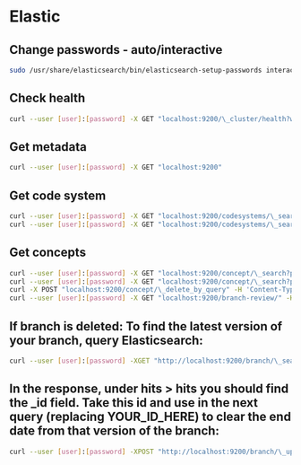 # Elastic

## Change passwords - auto/interactive

```bash
sudo /usr/share/elasticsearch/bin/elasticsearch-setup-passwords interactive
```

## Check health

```bash
curl --user [user]:[password] -X GET "localhost:9200/\_cluster/health?wait_for_status=yellow&timeout=50s&pretty"
```

## Get metadata

```bash
curl --user [user]:[password] -X GET "localhost:9200"
```

## Get code system

```bash
curl --user [user]:[password] -X GET "localhost:9200/codesystems/\_search?pretty" -H 'Content-Type: application/json' -d'{ "query": { "term": { "path": "MAIN/SNOMEDCT-NO/SLVMAPS/VSOPOST" } }, "size": 1, "sort": [{ "head": { "order": "desc" } }] }'
curl --user [user]:[password] -X GET "localhost:9200/codesystems/\_search?pretty" -H 'Content-Type: application/json'
```

## Get concepts

```bash
curl --user [user]:[password] -X GET "localhost:9200/concept/\_search?pretty" -H 'Content-Type: application/json' -d'{ "query": { "term": { "path": "MAIN/SNOMEDCT-NO/REFSETS" } }, "size": 10}'
curl --user [user]:[password] -X GET "localhost:9200/concept/\_search?pretty" -H 'Content-Type: application/json' -d'{ "query": { "description": { "conceptId" : "[id]" } }, "size": 10}'
curl -X POST "localhost:9200/concept/\_delete_by_query" -H 'Content-Type: application/json' -d'{ "query": { "term": { "conceptId" : "[id]" } }}'
curl --user [user]:[password] -X GET "localhost:9200/branch-review/" -H 'Content-Type: application/json'
```

## If branch is deleted: To find the latest version of your branch, query Elasticsearch:

```bash
curl --user [user]:[password] -XGET "http://localhost:9200/branch/\_search?pretty" -H 'Content-Type: application/json' -d'{ "query": { "term": { "path": "MAIN/SNOMEDCT-NO" } }, "size": 1, "sort": [{ "head": { "order": "desc" } }] }'
```

## In the response, under hits > hits you should find the \_id field. Take this id and use in the next query (replacing YOUR_ID_HERE) to clear the end date from that version of the branch:

```bash
curl --user [user]:[password] -XPOST "http://localhost:9200/branch/\_update_by_query" -H 'Content-Type: application/json' -d'{ "query": { "term" : { "\_id": "[id]" } }, "script": { "source": "ctx.\_source.remove(\"end\")" }}'
```

